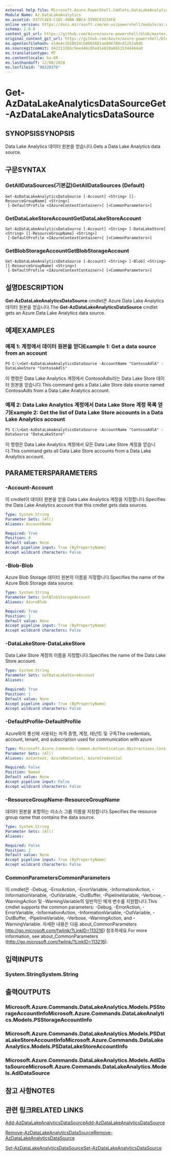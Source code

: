 ```yaml
---
external help file: Microsoft.Azure.PowerShell.Cmdlets.DataLakeAnalytics.dll-Help.xml
Module Name: Az.DataLakeAnalytics
ms.assetid: 0377C4E9-C1DC-49BA-BBC4-5598C83234F8
online version: https://docs.microsoft.com/en-us/powershell/module/az.datalakeanalytics/get-azdatalakeanalyticsdatasource
schema: 2.0.0
content_git_url: https://github.com/Azure/azure-powershell/blob/master/src/DataLakeAnalytics/DataLakeAnalytics/help/Get-AzDataLakeAnalyticsDataSource.md
original_content_git_url: https://github.com/Azure/azure-powershell/blob/master/src/DataLakeAnalytics/DataLakeAnalytics/help/Get-AzDataLakeAnalyticsDataSource.md
ms.openlocfilehash: e14e4c1b58b24cb8065681ae806789cd1252a0db
ms.sourcegitcommit: 04221336bc9eed46c05ed1e828a6811534d4b4ab
ms.translationtype: MT
ms.contentlocale: ko-KR
ms.lasthandoff: 12/08/2020
ms.locfileid: "98328376"
---
```

# <span data-ttu-id="d5efb-101">Get-AzDataLakeAnalyticsDataSource</span><span class="sxs-lookup"><span data-stu-id="d5efb-101">Get-AzDataLakeAnalyticsDataSource</span></span>

## <span data-ttu-id="d5efb-102">SYNOPSIS</span><span class="sxs-lookup"><span data-stu-id="d5efb-102">SYNOPSIS</span></span>
<span data-ttu-id="d5efb-103">Data Lake Analytics 데이터 원본을 얻습니다.</span><span class="sxs-lookup"><span data-stu-id="d5efb-103">Gets a Data Lake Analytics data source.</span></span>

## <span data-ttu-id="d5efb-104">구문</span><span class="sxs-lookup"><span data-stu-id="d5efb-104">SYNTAX</span></span>

### <span data-ttu-id="d5efb-105">GetAllDataSources(기본값)</span><span class="sxs-lookup"><span data-stu-id="d5efb-105">GetAllDataSources (Default)</span></span>
```
Get-AzDataLakeAnalyticsDataSource [-Account] <String> [[-ResourceGroupName] <String>]
 [-DefaultProfile <IAzureContextContainer>] [<CommonParameters>]
```

### <span data-ttu-id="d5efb-106">GetDataLakeStoreAccount</span><span class="sxs-lookup"><span data-stu-id="d5efb-106">GetDataLakeStoreAccount</span></span>
```
Get-AzDataLakeAnalyticsDataSource [-Account] <String> [-DataLakeStore] <String> [[-ResourceGroupName] <String>]
 [-DefaultProfile <IAzureContextContainer>] [<CommonParameters>]
```

### <span data-ttu-id="d5efb-107">GetBlobStorageAccount</span><span class="sxs-lookup"><span data-stu-id="d5efb-107">GetBlobStorageAccount</span></span>
```
Get-AzDataLakeAnalyticsDataSource [-Account] <String> [-Blob] <String> [[-ResourceGroupName] <String>]
 [-DefaultProfile <IAzureContextContainer>] [<CommonParameters>]
```

## <span data-ttu-id="d5efb-108">설명</span><span class="sxs-lookup"><span data-stu-id="d5efb-108">DESCRIPTION</span></span>
<span data-ttu-id="d5efb-109">**Get-AzDataLakeAnalyticsDataSource** cmdlet은 Azure Data Lake Analytics 데이터 원본을 얻습니다.</span><span class="sxs-lookup"><span data-stu-id="d5efb-109">The **Get-AzDataLakeAnalyticsDataSource** cmdlet gets an Azure Data Lake Analytics data source.</span></span>

## <span data-ttu-id="d5efb-110">예제</span><span class="sxs-lookup"><span data-stu-id="d5efb-110">EXAMPLES</span></span>

### <span data-ttu-id="d5efb-111">예제 1: 계정에서 데이터 원본을 얻다</span><span class="sxs-lookup"><span data-stu-id="d5efb-111">Example 1: Get a data source from an account</span></span>
```
PS C:\>Get-AzDataLakeAnalyticsDataSource -AccountName "ContosoAdlA" -DataLakeStore "ContosoAdls"
```

<span data-ttu-id="d5efb-112">이 명령은 Data Lake Analytics 계정에서 ContosoAdls라는 Data Lake Store 데이터 원본을 얻습니다.</span><span class="sxs-lookup"><span data-stu-id="d5efb-112">This command gets a Data Lake Store data source named ContosoAdls from a Data Lake Analytics account.</span></span>

### <span data-ttu-id="d5efb-113">예제 2: Data Lake Analytics 계정에서 Data Lake Store 계정 목록 얻기</span><span class="sxs-lookup"><span data-stu-id="d5efb-113">Example 2: Get the list of Data Lake Store accounts in a Data Lake Analytics account</span></span>
```
PS C:\>Get-AzDataLakeAnalyticsDataSource -AccountName "ContosoAdlA" -DataSource "DataLakeStore"
```

<span data-ttu-id="d5efb-114">이 명령은 Data Lake Analytics 계정에서 모든 Data Lake Store 계정을 얻습니다.</span><span class="sxs-lookup"><span data-stu-id="d5efb-114">This command gets all Data Lake Store accounts from a Data Lake Analytics account.</span></span>

## <span data-ttu-id="d5efb-115">PARAMETERS</span><span class="sxs-lookup"><span data-stu-id="d5efb-115">PARAMETERS</span></span>

### <span data-ttu-id="d5efb-116">-Account</span><span class="sxs-lookup"><span data-stu-id="d5efb-116">-Account</span></span>
<span data-ttu-id="d5efb-117">이 cmdlet이 데이터 원본을 얻을 Data Lake Analytics 계정을 지정합니다.</span><span class="sxs-lookup"><span data-stu-id="d5efb-117">Specifies the Data Lake Analytics account that this cmdlet gets data sources.</span></span>

```yaml
Type: System.String
Parameter Sets: (All)
Aliases: AccountName

Required: True
Position: 0
Default value: None
Accept pipeline input: True (ByPropertyName)
Accept wildcard characters: False
```

### <span data-ttu-id="d5efb-118">-Blob</span><span class="sxs-lookup"><span data-stu-id="d5efb-118">-Blob</span></span>
<span data-ttu-id="d5efb-119">Azure Blob Storage 데이터 원본의 이름을 지정합니다.</span><span class="sxs-lookup"><span data-stu-id="d5efb-119">Specifies the name of the Azure Blob Storage data source.</span></span>

```yaml
Type: System.String
Parameter Sets: GetBlobStorageAccount
Aliases: AzureBlob

Required: True
Position: 1
Default value: None
Accept pipeline input: True (ByPropertyName)
Accept wildcard characters: False
```

### <span data-ttu-id="d5efb-120">-DataLakeStore</span><span class="sxs-lookup"><span data-stu-id="d5efb-120">-DataLakeStore</span></span>
<span data-ttu-id="d5efb-121">Data Lake Store 계정의 이름을 지정합니다.</span><span class="sxs-lookup"><span data-stu-id="d5efb-121">Specifies the name of the Data Lake Store account.</span></span>

```yaml
Type: System.String
Parameter Sets: GetDataLakeStoreAccount
Aliases:

Required: True
Position: 1
Default value: None
Accept pipeline input: True (ByPropertyName)
Accept wildcard characters: False
```

### <span data-ttu-id="d5efb-122">-DefaultProfile</span><span class="sxs-lookup"><span data-stu-id="d5efb-122">-DefaultProfile</span></span>
<span data-ttu-id="d5efb-123">Azure와의 통신에 사용되는 자격 증명, 계정, 테넌트 및 구독</span><span class="sxs-lookup"><span data-stu-id="d5efb-123">The credentials, account, tenant, and subscription used for communication with azure</span></span>

```yaml
Type: Microsoft.Azure.Commands.Common.Authentication.Abstractions.Core.IAzureContextContainer
Parameter Sets: (All)
Aliases: AzContext, AzureRmContext, AzureCredential

Required: False
Position: Named
Default value: None
Accept pipeline input: False
Accept wildcard characters: False
```

### <span data-ttu-id="d5efb-124">-ResourceGroupName</span><span class="sxs-lookup"><span data-stu-id="d5efb-124">-ResourceGroupName</span></span>
<span data-ttu-id="d5efb-125">데이터 원본을 포함하는 리소스 그룹 이름을 지정합니다.</span><span class="sxs-lookup"><span data-stu-id="d5efb-125">Specifies the resource group name that contains the data source.</span></span>

```yaml
Type: System.String
Parameter Sets: (All)
Aliases:

Required: False
Position: 2
Default value: None
Accept pipeline input: True (ByPropertyName)
Accept wildcard characters: False
```

### <span data-ttu-id="d5efb-126">CommonParameters</span><span class="sxs-lookup"><span data-stu-id="d5efb-126">CommonParameters</span></span>
<span data-ttu-id="d5efb-127">이 cmdlet은 -Debug, -ErrorAction, -ErrorVariable, -InformationAction, -InformationVariable, -OutVariable, -OutBuffer, -PipelineVariable, -Verbose, -WarningAction 및 -WarningVariable의 일반적인 매개 변수를 지원합니다.</span><span class="sxs-lookup"><span data-stu-id="d5efb-127">This cmdlet supports the common parameters: -Debug, -ErrorAction, -ErrorVariable, -InformationAction, -InformationVariable, -OutVariable, -OutBuffer, -PipelineVariable, -Verbose, -WarningAction, and -WarningVariable.</span></span> <span data-ttu-id="d5efb-128">자세한 내용은 다음 about_CommonParameters http://go.microsoft.com/fwlink/?LinkID=113216) 참조하세요.</span><span class="sxs-lookup"><span data-stu-id="d5efb-128">For more information, see about_CommonParameters (http://go.microsoft.com/fwlink/?LinkID=113216).</span></span>

## <span data-ttu-id="d5efb-129">입력</span><span class="sxs-lookup"><span data-stu-id="d5efb-129">INPUTS</span></span>

### <span data-ttu-id="d5efb-130">System.String</span><span class="sxs-lookup"><span data-stu-id="d5efb-130">System.String</span></span>

## <span data-ttu-id="d5efb-131">출력</span><span class="sxs-lookup"><span data-stu-id="d5efb-131">OUTPUTS</span></span>

### <span data-ttu-id="d5efb-132">Microsoft.Azure.Commands.DataLakeAnalytics.Models.PSStorageAccountInfo</span><span class="sxs-lookup"><span data-stu-id="d5efb-132">Microsoft.Azure.Commands.DataLakeAnalytics.Models.PSStorageAccountInfo</span></span>

### <span data-ttu-id="d5efb-133">Microsoft.Azure.Commands.DataLakeAnalytics.Models.PSDataLakeStoreAccountInfo</span><span class="sxs-lookup"><span data-stu-id="d5efb-133">Microsoft.Azure.Commands.DataLakeAnalytics.Models.PSDataLakeStoreAccountInfo</span></span>

### <span data-ttu-id="d5efb-134">Microsoft.Azure.Commands.DataLakeAnalytics.Models.AdlDataSource</span><span class="sxs-lookup"><span data-stu-id="d5efb-134">Microsoft.Azure.Commands.DataLakeAnalytics.Models.AdlDataSource</span></span>

## <span data-ttu-id="d5efb-135">참고 사항</span><span class="sxs-lookup"><span data-stu-id="d5efb-135">NOTES</span></span>

## <span data-ttu-id="d5efb-136">관련 링크</span><span class="sxs-lookup"><span data-stu-id="d5efb-136">RELATED LINKS</span></span>

[<span data-ttu-id="d5efb-137">Add-AzDataLakeAnalyticsDataSource</span><span class="sxs-lookup"><span data-stu-id="d5efb-137">Add-AzDataLakeAnalyticsDataSource</span></span>](./Add-AzDataLakeAnalyticsDataSource.md)

[<span data-ttu-id="d5efb-138">Remove-AzDataLakeAnalyticsDataSource</span><span class="sxs-lookup"><span data-stu-id="d5efb-138">Remove-AzDataLakeAnalyticsDataSource</span></span>](./Remove-AzDataLakeAnalyticsDataSource.md)

[<span data-ttu-id="d5efb-139">Set-AzDataLakeAnalyticsDataSource</span><span class="sxs-lookup"><span data-stu-id="d5efb-139">Set-AzDataLakeAnalyticsDataSource</span></span>](./Set-AzDataLakeAnalyticsDataSource.md)


